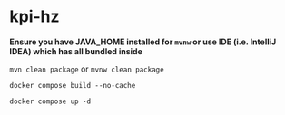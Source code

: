 # kpi-hz

**Ensure you have JAVA_HOME installed for `mvnw` 
or use IDE (i.e. IntelliJ IDEA) which has all bundled inside**

`mvn clean package` or `mvnw clean package`

`docker compose build --no-cache`

`docker compose up -d`